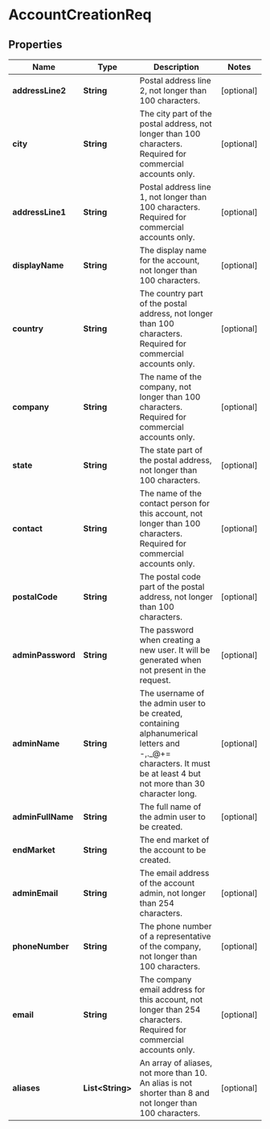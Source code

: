 
# AccountCreationReq

## Properties
Name | Type | Description | Notes
------------ | ------------- | ------------- | -------------
**addressLine2** | **String** | Postal address line 2, not longer than 100 characters. |  [optional]
**city** | **String** | The city part of the postal address, not longer than 100 characters. Required for commercial accounts only. |  [optional]
**addressLine1** | **String** | Postal address line 1, not longer than 100 characters. Required for commercial accounts only. |  [optional]
**displayName** | **String** | The display name for the account, not longer than 100 characters. |  [optional]
**country** | **String** | The country part of the postal address, not longer than 100 characters. Required for commercial accounts only. |  [optional]
**company** | **String** | The name of the company, not longer than 100 characters. Required for commercial accounts only. |  [optional]
**state** | **String** | The state part of the postal address, not longer than 100 characters. |  [optional]
**contact** | **String** | The name of the contact person for this account, not longer than 100 characters. Required for commercial accounts only. |  [optional]
**postalCode** | **String** | The postal code part of the postal address, not longer than 100 characters. |  [optional]
**adminPassword** | **String** | The password when creating a new user. It will be generated when not present in the request. |  [optional]
**adminName** | **String** | The username of the admin user to be created, containing alphanumerical letters and -,._@+&#x3D; characters. It must be at least 4 but not more than 30 character long. |  [optional]
**adminFullName** | **String** | The full name of the admin user to be created. |  [optional]
**endMarket** | **String** | The end market of the account to be created. | 
**adminEmail** | **String** | The email address of the account admin, not longer than 254 characters. |  [optional]
**phoneNumber** | **String** | The phone number of a representative of the company, not longer than 100 characters. |  [optional]
**email** | **String** | The company email address for this account, not longer than 254 characters. Required for commercial accounts only. |  [optional]
**aliases** | **List&lt;String&gt;** | An array of aliases, not more than 10. An alias is not shorter than 8 and not longer than 100 characters. |  [optional]



